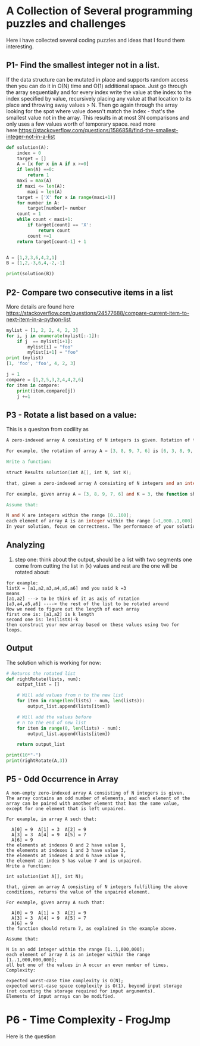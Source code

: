 # A Collection of Several programming puzzles and challenges
Here i have collected several coding puzzles and ideas that I found them interesting.

## P1- Find the smallest integer not in a list.
If the data structure can be mutated in place and supports random access then you can do it in O(N) time and O(1) additional space. Just go through the array sequentially and for every index write the value at the index to the index specified by value, recursively placing any value at that location to its place and throwing away values > N. Then go again through the array looking for the spot where value doesn't match the index - that's the smallest value not in the array. This results in at most 3N comparisons and only uses a few values worth of temporary space.
read more here:https://stackoverflow.com/questions/1586858/find-the-smallest-integer-not-in-a-list

```py
def solution(A):
    index = 0
    target = []
    A = [x for x in A if x >=0]
    if len(A) ==0:
        return 1
    maxi = max(A)
    if maxi <= len(A):
        maxi = len(A)
    target = ['X' for x in range(maxi+1)]
    for number in A:
        target[number]= number
    count = 1
    while count < maxi+1:
        if target[count] == 'X':
            return count
        count +=1
    return target[count-1] + 1


A = [1,2,3,6,4,2,1]
B = [1,2,-3,6,4,-2,-1]

print(solution(B))

```
## P2- Compare two consecutive items in a list
More details are found here
https://stackoverflow.com/questions/24577688/compare-current-item-to-next-item-in-a-python-list

```py
mylist = [1, 2, 2, 4, 2, 3]
for i, j in enumerate(mylist[:-1]):
    if j  == mylist[i+1]:
        mylist[i] = "foo"
        mylist[i+1] = "foo"
print (mylist)
[1, 'foo', 'foo', 4, 2, 3]

j = 1
compare = [1,2,5,3,2,4,4,2,6]
for item in compare:
    print(item,compare[j])
    j +=1
```

## P3 - Rotate a list based on a value:

This is a quesiton from codility as

```v
A zero-indexed array A consisting of N integers is given. Rotation of the array means that each element is shifted right by one index, and the last element of the array is also moved to the first place.

For example, the rotation of array A = [3, 8, 9, 7, 6] is [6, 3, 8, 9, 7]. The goal is to rotate array A K times; that is, each element of A will be shifted to the right by K indexes.

Write a function:

struct Results solution(int A[], int N, int K);

that, given a zero-indexed array A consisting of N integers and an integer K, returns the array A rotated K times.

For example, given array A = [3, 8, 9, 7, 6] and K = 3, the function should return [9, 7, 6, 3, 8].

Assume that:

N and K are integers within the range [0..100];
each element of array A is an integer within the range [−1,000..1,000].
In your solution, focus on correctness. The performance of your solution will not be the focus of the assessment.
```
## Analyzing
1. step one: think about the output, should be a list with two segments one come from cutting the list in (k) values and rest are the one will be rotated about:

```b
for example:
listX = [a1,a2,a3,a4,a5,a6] and you said k =3
means
[a1,a2] ---> to be think of it as axis of rotation
[a3,a4,a5,a6] ----> the rest of the list to be rotated around
Now we need to figure out the length of each array
first one is: [a1,a2] is k length
second one is: len(listX)-k
then construct your new array based on these values using two for loops.
```
## Output

The solution which is working for now:

```py
# Returns the rotated list
def rightRotate(lists, num):
    output_list = []

    # Will add values from n to the new list
    for item in range(len(lists) - num, len(lists)):
        output_list.append(lists[item])

    # Will add the values before
    # n to the end of new list
    for item in range(0, len(lists) - num):
        output_list.append(lists[item])

    return output_list

print(10*"-")
print(rightRotate(A,3))
```

## P5 - Odd Occurrence in Array

```
A non-empty zero-indexed array A consisting of N integers is given. The array contains an odd number of elements, and each element of the array can be paired with another element that has the same value, except for one element that is left unpaired.

For example, in array A such that:

  A[0] = 9  A[1] = 3  A[2] = 9
  A[3] = 3  A[4] = 9  A[5] = 7
  A[6] = 9
the elements at indexes 0 and 2 have value 9,
the elements at indexes 1 and 3 have value 3,
the elements at indexes 4 and 6 have value 9,
the element at index 5 has value 7 and is unpaired.
Write a function:

int solution(int A[], int N);

that, given an array A consisting of N integers fulfilling the above conditions, returns the value of the unpaired element.

For example, given array A such that:

  A[0] = 9  A[1] = 3  A[2] = 9
  A[3] = 3  A[4] = 9  A[5] = 7
  A[6] = 9
the function should return 7, as explained in the example above.

Assume that:

N is an odd integer within the range [1..1,000,000];
each element of array A is an integer within the range [1..1,000,000,000];
all but one of the values in A occur an even number of times.
Complexity:

expected worst-case time complexity is O(N);
expected worst-case space complexity is O(1), beyond input storage (not counting the storage required for input arguments).
Elements of input arrays can be modified.
```

# P6 - Time Complexity - FrogJmp
Here is the question

```py

```
